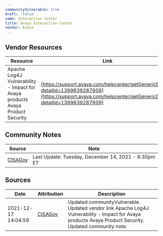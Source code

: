 ```yaml
---
communityVulnerable: true
draft: 'false'
name: Interaction Center
title: Avaya Interaction Center
vendor: Avaya
---
```


## Vendor Resources
| Resource | Link |
| --- | --- |
| Apache Log4J Vulnerability - Impact for Avaya products Avaya Product Security | [https://support.avaya.com/helpcenter/getGenericDetails?detailId=1399839287609](https://support.avaya.com/helpcenter/getGenericDetails?detailId=1399839287609) |


## Community Notes
| Source | Note |
| --- | --- |
| [CISAGov](https://raw.githubusercontent.com/cisagov/log4j-affected-db/develop/README.md) | Last Update: Tuesday, December 14, 2021 - 8:30pm ET |

## Sources
| Date | Attribution | Description |
| --- | --- | --- |
| 2021-12-17 14:04:59 | [CISAGov](https://raw.githubusercontent.com/cisagov/log4j-affected-db/develop/README.md) | Updated communityVulnerable. Updated vendor link Apache Log4J Vulnerability - Impact for Avaya products Avaya Product Security. Updated community note.  |
